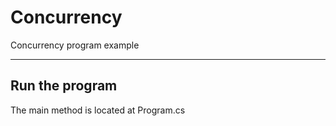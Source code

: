 # Concurrency
Concurrency program example

---

## Run the program

The main method is located at Program.cs
